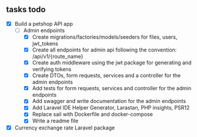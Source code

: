 ## tasks todo

- [x] Build a petshop API app
	- [ ] Admin endpoints
		- [x] Create migrations/factories/models/seeders for files, users, jwt_tokens
		- [x] Create all endpoints for admin api following the convention: /api/v1/{route_name}
		- [x] Create auth middleware using the jwt package for generating and verifying tokens
		- [x] Create DTOs, form requests, services and a controller for the admin endpoints
		- [x] Add tests for form requests, services and controller for the admin endpoints
		- [x] Add swagger and write documentation for the admin endpoints
		- [x] Add Laravel IDE Helper Generator, Larastan, PHP insights, PSR12
		- [x] Replace sail with Dockerfile and docker-compose
		- [x] Write a readme file
- [x] Currency exchange rate Laravel package